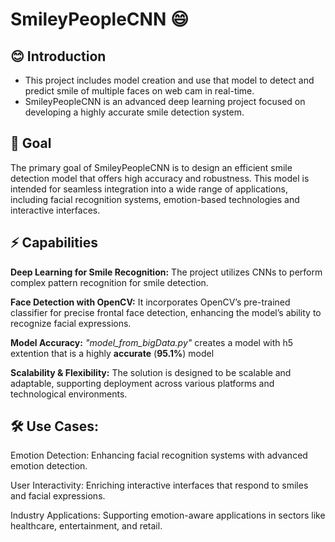 # SmileyPeopleCNN :smile:

## 😊 Introduction
- This project includes model creation and use that model to detect and predict smile of multiple faces on web cam in real-time.
- SmileyPeopleCNN is an advanced deep learning project focused on developing a highly accurate smile detection system.

## 🎯 Goal
The primary goal of SmileyPeopleCNN is to design an efficient smile detection model that offers high accuracy and robustness. This model is intended for seamless integration into a wide range of applications, including facial recognition systems, emotion-based technologies and interactive interfaces.

## ⚡ Capabilities

**Deep Learning for Smile Recognition:** The project utilizes CNNs to perform complex pattern recognition for smile detection.

**Face Detection with OpenCV:** It incorporates OpenCV’s pre-trained classifier for precise frontal face detection, enhancing the model’s ability to recognize facial expressions.

**Model Accuracy:** *"model_from_bigData.py"* creates a model with h5 extention that is a highly **accurate** (**95.1%**) model

**Scalability & Flexibility:** The solution is designed to be scalable and adaptable, supporting deployment across various platforms and technological environments.

## 🛠 Use Cases:

Emotion Detection: Enhancing facial recognition systems with advanced emotion detection.

User Interactivity: Enriching interactive interfaces that respond to smiles and facial expressions.

Industry Applications: Supporting emotion-aware applications in sectors like healthcare, entertainment, and retail.
